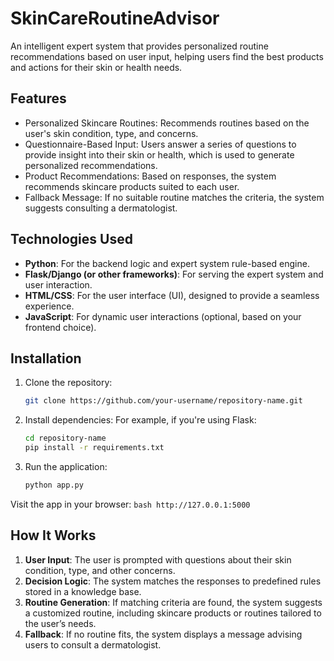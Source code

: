 # SkinCareRoutineAdvisor
An intelligent expert system that provides personalized routine recommendations based on user input, helping users find the best products and actions for their skin or health needs.

## Features
- Personalized Skincare Routines: Recommends routines based on the user's skin condition, type, and concerns.
- Questionnaire-Based Input: Users answer a series of questions to provide insight into their skin or health, which is used to generate personalized recommendations.
- Product Recommendations: Based on responses, the system recommends skincare products suited to each user.
- Fallback Message: If no suitable routine matches the criteria, the system suggests consulting a dermatologist.

## Technologies Used
- **Python**: For the backend logic and expert system rule-based engine.
- **Flask/Django (or other frameworks)**: For serving the expert system and user interaction.
- **HTML/CSS**: For the user interface (UI), designed to provide a seamless experience.
- **JavaScript**: For dynamic user interactions (optional, based on your frontend choice).

## Installation
1. Clone the repository:
    ```bash
    git clone https://github.com/your-username/repository-name.git
    ```
2. Install dependencies:
    For example, if you're using Flask:
    ```bash
    cd repository-name
    pip install -r requirements.txt
    ```
3. Run the application:
    ```bash
    python app.py
    ```

Visit the app in your browser:
    ```bash
    http://127.0.0.1:5000
    ```

## How It Works
1. **User Input**: The user is prompted with questions about their skin condition, type, and other concerns.
2. **Decision Logic**: The system matches the responses to predefined rules stored in a knowledge base.
3. **Routine Generation**: If matching criteria are found, the system suggests a customized routine, including skincare products or routines tailored to the user’s needs.
4. **Fallback**: If no routine fits, the system displays a message advising users to consult a dermatologist.
